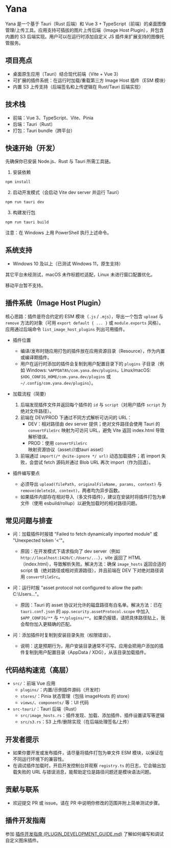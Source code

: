 # Yana

Yana 是一个基于 Tauri（Rust 后端）和 Vue 3 + TypeScript（前端）的桌面图像管理/上传工具。应用支持可插拔的图片上传后端（Image Host Plugin），并包含内置的 S3 后端实现。用户可以在运行时添加自定义 JS 插件来扩展支持的图像托管服务。

## 项目亮点
- 桌面原生应用（Tauri）结合现代前端（Vite + Vue 3）
- 可扩展的插件系统：在运行时加载/重载第三方 Image Host 插件（ESM 模块）
- 内置 S3 上传支持（后端签名和上传逻辑在 Rust/Tauri 后端实现）

## 技术栈
- 前端：Vue 3、TypeScript、Vite、Pinia
- 后端：Tauri（Rust）
- 打包：Tauri bundle（跨平台）

## 快速开始（开发）
先确保你已安装 Node.js、Rust 与 Tauri 所需工具链。

1. 安装依赖

```powershell
npm install
```

2. 启动开发模式（会启动 Vite dev server 并运行 Tauri）

```powershell
npm run tauri dev
```

3. 构建发行包

```powershell
npm run tauri build
```

注意：在 Windows 上用 PowerShell 执行上述命令。

## 系统支持

- Windows 10 及以上（已测试 Windows 11，原生支持）

其它平台未经测试，macOS 未作标题栏适配，Linux 未进行窗口配置优化。

移动平台暂不支持。

## 插件系统（Image Host Plugin）

核心思路：插件是符合约定的 ESM 模块（`.js` / `.mjs`），导出一个包含 `upload` 与 `remove` 方法的对象（可用 `export default { ... }` 或 `module.exports` 风格）。应用通过后端命令 `list_image_host_plugins` 列出可用插件。

- 插件位置
	- 编译/发布时随应用打包的插件放在应用资源目录（Resource），作为内置或编译期插件。
	- 用户在运行时添加的插件会复制到用户配置目录下的 `plugins` 子目录（例如 Windows: `%APPDATA%/com.yana.dev/plugins`，Linux/macOS: `$XDG_CONFIG_HOME/com.yana.dev/plugins` 或 `~/.config/com.yana.dev/plugins`）。

- 加载流程（简要）
	1. 后端发现插件文件并返回每个插件的 `id` 与 `script`（对用户插件 `script` 为绝对文件路径）。
	2. 前端在 DEV/PROD 下通过不同方式解析可访问的 URL：
		 - DEV：相对路径由 dev server 提供；绝对文件路径会使用 Tauri 的 `convertFileSrc` 映射为可访问 URL，避免 Vite 返回 index.html 导致解析错误。
		 - PROD：使用 `convertFileSrc` 映射资源协议（asset://或tauri asset）
	3. 前端通过 `import(/* @vite-ignore */ url)` 动态加载插件；若 import 失败，会尝试 fetch 源码并通过 Blob URL 再次 import（作为回退）。

- 插件编写要点
	- 必须导出 `upload(filePath, originalFileName, params, context)` 与 `remove(deleteId, context)`，两者均为异步函数。
	- 如果插件内部存在相对导入（多文件插件），建议在安装时将插件打包为单文件（使用 esbuild/rollup）以避免加载时的相对路径问题。

## 常见问题与排查

- 问：加载插件时报错 "Failed to fetch dynamically imported module" 或 "Unexpected token '<'"。
	- 原因：在开发模式下请求指向了 dev server（例如 `http://localhost:1420/C:/Users/...`），vite 返回了 HTML（index.html），导致解析失败。解决方法：确保 `image_hosts` 返回合适的 script 值（绝对路径或相对资源路径），并且前端在 DEV 下对绝对路径调用 `convertFileSrc`。

- 问：运行时报 "asset protocol not configured to allow the path: C:\Users\..."。
	- 原因：Tauri 的 asset 协议对允许的磁盘路径有白名单。解决方法：已在 `tauri.conf.json` 的 `app.security.assetProtocol.scope` 中加入 `$APP_CONFIG/**` 与 `**/plugins/**`。如果仍报错，请把具体路径贴上，我会帮你加入更精确的匹配。

- 问：添加插件时复制到安装目录失败（权限错误）。
	- 说明：这是预期行为，用户安装目录通常不可写。应用会把用户添加的插件复制到用户配置目录（AppData / XDG），从该目录加载插件。

## 代码结构速览（高层）
- `src/`：前端 Vue 应用
	- `plugins/`：内置/示例插件源码（开发时）
	- `stores/`：Pinia 状态管理（包括 imageHosts 的 store）
	- `views/`、`components/` 等：UI 代码
- `src-tauri/`：Tauri 后端（Rust）
	- `src/image_hosts.rs`：插件发现、加载、添加插件、插件设置读写等逻辑
	- `src/s3.rs`：S3 上传/删除实现（在后端处理签名/上传）

## 开发者提示
- 如果你要开发或发布插件，请尽量将插件打包为单文件 ESM 模块，以保证在不同运行环境下的兼容性。
- 在调试插件加载时，开启开发控制台并观察 `registry.ts` 的日志，它会输出加载失败的 URL 与错误消息，能帮助定位是路径问题还是模块语法问题。

## 贡献与联系
- 欢迎提交 PR 或 issue。请在 PR 中说明你修改的范围并附上简单测试步骤。

## 插件开发指南

参加 [插件开发指南 (PLUGIN_DEVELOPMENT_GUIDE.md)](./PLUGIN_DEVELOPMENT_GUIDE.md) 了解如何编写和调试自定义图床插件。
